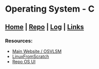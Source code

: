 # Operating System - C

## [Home](https://ana117.github.io/os212/) | [Repo](https://github.com/ana117/os212) | [Log](TXT/mylog.txt) | [Links](LINKS)

### Resources:
* [Main Website / OSVLSM](https://os.vlsm.org/)
* [LinuxFromScratch](https://www.linuxfromscratch.org/lfs/view/stable/)
* [Repo OS UI](https://github.com/UI-FASILKOM-OS/SistemOperasi/)
